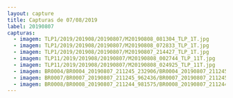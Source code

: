 ```yaml
---
layout: capture
title: Capturas de 07/08/2019
label: 20190807
capturas:
  - imagem: TLP1/2019/201908/20190807/M20190808_081304_TLP_1T.jpg
  - imagem: TLP1/2019/201908/20190807/M20190808_072833_TLP_1T.jpg
  - imagem: TLP1/2019/201908/20190807/M20190807_214427_TLP_1T.jpg
  - imagem: TLP11/2019/201908/20190807/M20190808_002744_TLP_11T.jpg
  - imagem: TLP11/2019/201908/20190807/M20190808_024925_TLP_11T.jpg
  - imagem: BR0004/BR0004_20190807_211245_232906/BR0004_20190807_211245_232906_stack_13_meteors.jpg
  - imagem: BR0007/BR0007_20190807_211245_962436/BR0007_20190807_211245_962436_stack_5_meteors.jpg
  - imagem: BR0008/BR0008_20190807_211244_981575/BR0008_20190807_211244_981575_stack_12_meteors.jpg
---
```

